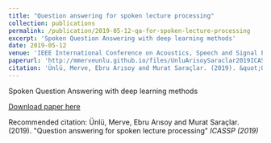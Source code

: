 ```yaml
---
title: "Question answering for spoken lecture processing"
collection: publications
permalink: /publication/2019-05-12-qa-for-spoken-lecture-processing
excerpt: 'Spoken Question Answering with deep learning methods'
date: 2019-05-12
venue: 'IEEE International Conference on Acoustics, Speech and Signal Processing (ICASSP)'
paperurl: 'http://mmerveunlu.github.io/files/UnluArisoySaraclar2019ICASSP.pdf'
citation: 'Ünlü, Merve, Ebru Arısoy and Murat Saraçlar. (2019). &quot;Question answering for spoken lecture processing&quot; <i>ICASSP (2019)</i>'
---
```

Spoken Question Answering with deep learning methods

[Download paper here](http://mmerveunlu.github.io/files/UnluArisoySaraclar2019ICASSP.pdf)

Recommended citation: Ünlü, Merve, Ebru Arısoy and Murat Saraçlar. (2019). "Question answering for spoken lecture processing" <i>ICASSP (2019)</i>